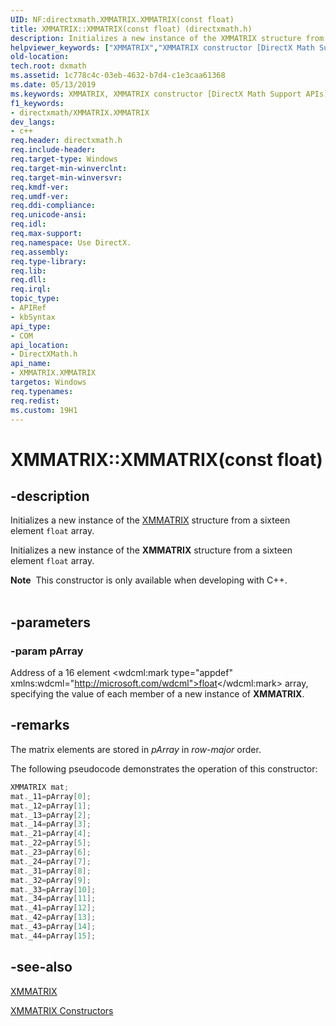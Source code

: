 ```yaml
---
UID: NF:directxmath.XMMATRIX.XMMATRIX(const float)
title: XMMATRIX::XMMATRIX(const float) (directxmath.h)
description: Initializes a new instance of the XMMATRIX structure from a sixteen element float array.helpviewer_keywords: ["XMMATRIX","XMMATRIX constructor [DirectX Math Support APIs]","XMMATRIX constructor [DirectX Math Support APIs]","XMMATRIX structure","XMMATRIX structure [DirectX Math Support APIs]","XMMATRIX constructor","XMMATRIX.XMMATRIX","XMMATRIX.XMMATRIX()","XMMATRIX.XMMATRIX(const float)","XMMATRIX::XMMATRIX","XMMATRIX::XMMATRIX(const float)","dxmath.xmmatrix_ctor_1"]
old-location: 
tech.root: dxmath
ms.assetid: 1c778c4c-03eb-4632-b7d4-c1e3caa61368
ms.date: 05/13/2019
ms.keywords: XMMATRIX, XMMATRIX constructor [DirectX Math Support APIs], XMMATRIX constructor [DirectX Math Support APIs],XMMATRIX structure, XMMATRIX structure [DirectX Math Support APIs],XMMATRIX constructor, XMMATRIX.XMMATRIX, XMMATRIX.XMMATRIX(), XMMATRIX.XMMATRIX(const float), XMMATRIX::XMMATRIX, XMMATRIX::XMMATRIX(const float), dxmath.xmmatrix_ctor_1
f1_keywords:
- directxmath/XMMATRIX.XMMATRIX
dev_langs:
- c++
req.header: directxmath.h
req.include-header: 
req.target-type: Windows
req.target-min-winverclnt: 
req.target-min-winversvr: 
req.kmdf-ver: 
req.umdf-ver: 
req.ddi-compliance: 
req.unicode-ansi: 
req.idl: 
req.max-support: 
req.namespace: Use DirectX.
req.assembly: 
req.type-library: 
req.lib: 
req.dll: 
req.irql: 
topic_type:
- APIRef
- kbSyntax
api_type:
- COM
api_location:
- DirectXMath.h
api_name:
- XMMATRIX.XMMATRIX
targetos: Windows
req.typenames: 
req.redist: 
ms.custom: 19H1
---
```


# XMMATRIX::XMMATRIX(const float)

## -description

Initializes a new instance of the <a href="https://docs.microsoft.com/windows/desktop/api/directxmath/ns-directxmath-xmmatrix">XMMATRIX</a> structure from a sixteen element <code>float</code> array.

Initializes a new instance of the **XMMATRIX** structure from a sixteen element <code>float</code> array.

<div class="alert"><b>Note</b>  This constructor is only available when developing with C++.</div><div> </div>

## -parameters

### -param pArray

Address of a 16 element <wdcml:mark type="appdef" xmlns:wdcml="http://microsoft.com/wdcml">float</wdcml:mark> array, specifying the value of each member of a new instance of **XMMATRIX**.

## -remarks

The matrix elements are stored in *pArray* in *row-major* order.

The following pseudocode demonstrates the operation of this constructor:

```cpp
XMMATRIX mat;
mat._11=pArray[0];
mat._12=pArray[1];
mat._13=pArray[2];
mat._14=pArray[3];
mat._21=pArray[4];
mat._22=pArray[5];
mat._23=pArray[6];
mat._24=pArray[7];
mat._31=pArray[8];
mat._32=pArray[9];
mat._33=pArray[10];
mat._34=pArray[11];
mat._41=pArray[12];
mat._42=pArray[13];
mat._43=pArray[14];
mat._44=pArray[15];
```

## -see-also

<a href="https://docs.microsoft.com/windows/desktop/api/directxmath/ns-directxmath-xmmatrix">XMMATRIX</a>

<a href="https://docs.microsoft.com/windows/desktop/dxmath/xmmatrix-ctor">XMMATRIX Constructors</a>

